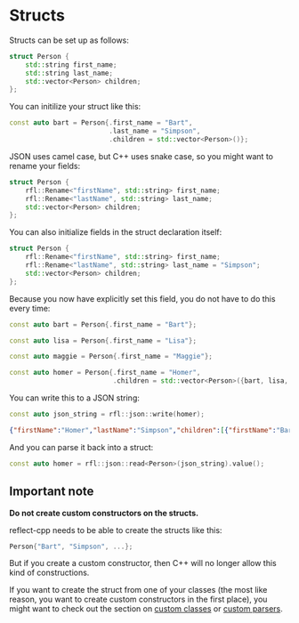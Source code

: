 # Structs

Structs can be set up as follows:

```cpp
struct Person {
    std::string first_name;
    std::string last_name;
    std::vector<Person> children;
};
```

You can initilize your struct like this:

```cpp
const auto bart = Person{.first_name = "Bart",
                         .last_name = "Simpson",
                         .children = std::vector<Person>()};
```

JSON uses camel case, but C++ uses snake case, so you might want to rename your fields:

```cpp
struct Person {
    rfl::Rename<"firstName", std::string> first_name;
    rfl::Rename<"lastName", std::string> last_name;
    std::vector<Person> children;
};
```


You can also initialize fields in the struct declaration itself:

```cpp
struct Person {
    rfl::Rename<"firstName", std::string> first_name;
    rfl::Rename<"lastName", std::string> last_name = "Simpson";
    std::vector<Person> children;
};
```

Because you now have explicitly set this field, you do not have to do this every time:

```cpp
const auto bart = Person{.first_name = "Bart"};

const auto lisa = Person{.first_name = "Lisa"};

const auto maggie = Person{.first_name = "Maggie"};

const auto homer = Person{.first_name = "Homer",
                          .children = std::vector<Person>({bart, lisa, maggie})};

```

You can write this to a JSON string:

```cpp
const auto json_string = rfl::json::write(homer);
```

```json
{"firstName":"Homer","lastName":"Simpson","children":[{"firstName":"Bart","lastName":"Simpson","children":[]},{"firstName":"Lisa","lastName":"Simpson","children":[]},{"firstName":"Maggie","lastName":"Simpson","children":[]}]}
```

And you can parse it back into a struct:

```cpp
const auto homer = rfl::json::read<Person>(json_string).value();
```

## Important note

**Do not create custom constructors on the structs.**

reflect-cpp needs to be able to create the structs like this:

```cpp
Person{"Bart", "Simpson", ...};
```

But if you create a custom constructor, then C++ will no longer allow this kind of constructions.

If you want to create the struct from one of your classes (the most like reason, you want to create custom constructors in the first place),
you might want to check out the section on [custom classes](https://github.com/getml/reflect-cpp/blob/main/docs/custom_classes.md) or [custom parsers](https://github.com/getml/reflect-cpp/blob/main/docs/custom_parser.md).

